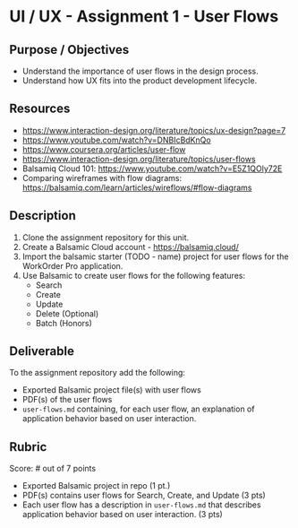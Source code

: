 # UI / UX - Assignment 1 - User Flows

## Purpose / Objectives

- Understand the importance of user flows in the design process. 
- Understand how UX fits into the product development lifecycle. 

## Resources

- https://www.interaction-design.org/literature/topics/ux-design?page=7 
- https://www.youtube.com/watch?v=DNBIcBdKnQo 
- https://www.coursera.org/articles/user-flow 
- https://www.interaction-design.org/literature/topics/user-flows 
- Balsamiq Cloud 101: https://www.youtube.com/watch?v=E5Z1QOly72E
- Comparing wireframes with flow diagrams: https://balsamiq.com/learn/articles/wireflows/#flow-diagrams  

## Description

1. Clone the assignment repository for this unit.
2. Create a Balsamic Cloud account - https://balsamiq.cloud/
3. Import the balsamic starter (TODO - name) project for user flows for the WorkOrder Pro application.
4. Use Balsamic to create user flows for the following features:
    - Search
    - Create
    - Update
    - Delete (Optional)
    - Batch (Honors)

## Deliverable

To the assignment repository add the following:
- Exported Balsamic project file(s) with user flows
- PDF(s) of the user flows
- `user-flows.md` containing, for each user flow, an explanation of application behavior based on user interaction.

## Rubric 

Score: # out of 7 points

- Exported Balsamic project in repo (1 pt.)
- PDF(s) contains user flows for Search, Create, and Update (3 pts)
- Each user flow has a description in `user-flows.md` that describes application behavior based on user interaction. (3 pts)
